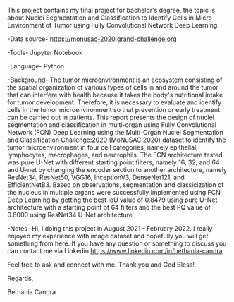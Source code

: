 This project contains my final project for bachelor's degree, the topic is about Nuclei Segmentation and Classification to Identify Cells in Micro Environment 
of Tumor using Fully Convolutional Network Deep Learning.

-Data source- 
    https://monusac-2020.grand-challenge.org

-Tools- 
    Jupyter Notebook

-Language- 
    Python

-Background- 
    The tumor microenvironment is an ecosystem consisting of the spatial organization of various types of cells in and around the tumor that can interfere
with health because it takes the body's nutritional intake for tumor development. Therefore, it is necessary to evaluate and identify cells in the tumor
microenvironment so that prevention or early treatment can be carried out in patients. This report presents the design of nuclei segmentation and classification
in multi-organ using Fully Convolutional Network (FCN) Deep Learning using the Multi-Organ Nuclei Segmentation and Classification Challenge:2020
(MoNuSAC:2020) dataset to identify the tumor microenvironment in four cell categories, namely epithelial, lymphocytes, macrophages, and neutrophils. The
FCN architecture tested was pure U-Net with different starting point filters, namely 16, 32, and 64 and U-net by changing the encoder section to another architecture,
namely ResNet34, ResNet50, VGG16, InceptionV3, DenseNet121, and EfficientNetB3. Based on observations, segmentation and classicization of the nucleus in
multiple organs were successfully implemented using FCN Deep Learning by getting the best IoU value of 0.8479 using pure U-Net architecture with a starting
point of 64 filters and the best PQ value of 0.8000 using ResNet34 U-Net architecture

-Notes- 
    Hi, I doing this project in August 2021 - February 2022. I really enjoyed my experience with image dataset and hopefully you will get something from here. 
If you have any question or something to discuss you can contact me via Linkedin https://www.linkedin.com/in/bethania-candra

Feel free to ask and connect with me. Thank you and God Bless!

Regards,

Bethania Candra

